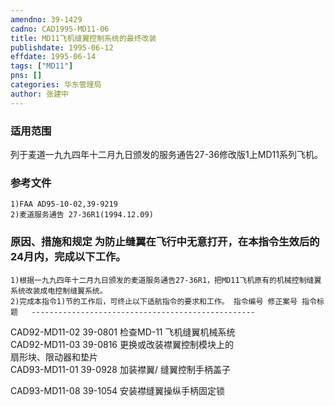 ```yaml
---
amendno: 39-1429  
cadno: CAD1995-MD11-06  
title: MD11飞机缝翼控制系统的最终改装  
publishdate: 1995-06-12  
effdate: 1995-06-14  
tags: ["MD11"]  
pns: []  
categories: 华东管理局  
author: 张建中  
---
```

  
### 适用范围  
列于麦道一九九四年十二月九日颁发的服务通告27-36修改版1上MD11系列飞机。  
  
<!--more-->  
### 参考文件  
    1)FAA AD95-10-02,39-9219  
    2)麦道服务通告 27-36R1(1994.12.09)  
  
### 原因、措施和规定 为防止缝翼在飞行中无意打开，在本指令生效后的24月内，完成以下工作。  
    1)根据一九九四年十二月九日颁发的麦道服务通告27-36R1，把MD11飞机原有的机械控制缝翼系统改装成电控制缝翼系统。  
    2)完成本指令1)节的工作后，可终止以下适航指令的要求和工作。 指令编号 修正案号 指令标题   --------------------------------------------------
CAD92-MD11-02  39-0801 检查MD-11 飞机缝翼机械系统  
CAD92-MD11-03  39-0816 更换或改装襟翼控制模块上的  
扇形块、限动器和垫片  
CAD93-MD11-01  39-0928 加装襟翼/ 缝翼控制手柄盖子  
  
      
CAD93-MD11-08 39-1054 安装襟缝翼操纵手柄固定锁  
